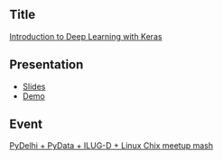 ## Title

[Introduction to Deep Learning with Keras](https://github.com/shagunsodhani/keras-demos)

## Presentation

* [Slides](https://slides.com/shagunsodhani/deep-learning2016/)
* [Demo](https://github.com/shagunsodhani/keras-demos)

## Event

[PyDelhi + PyData + ILUG-D + Linux Chix meetup mash](https://www.meetup.com/pydelhi/events/232105316/)
